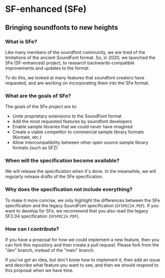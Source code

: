 # SF-enhanced (SFe)

## Bringing soundfonts to new heights

### What is SFe?

Like many members of the soundfont community, we are tired of the limitations of the ancient SoundFont format. So, in 2020, we launched the SFe (SF-enhanced) project, to research backwards-compatible improvements and updates to the format.

To do this, we looked at many features that soundfont creators have requested, and are working on incorporating them into the SFe format.

### What are the goals of SFe?

The goals of the SFe project are to:

- Unite proprietary extensions to the SoundFont format
- Add the most requested features by soundfont developers
- Enable sample libraries that we could never have imagined 
- Create a viable competitor to commercial sample library formats (Kontakt, etc.)
- Allow intercompatibility between other open source sample library formats (such as SFZ)

### When will the specification become available?

We will release the specification when it's done. In the meanwhile, we will regularly release drafts of the SFe specification.

### Why does the specification not include everything?

To make it more concise, we only highlight the differences between the SFe specification and the legacy SoundFont specification (`SFSPEC24.PDF`). If you want to develop for SFe, we recommend that you also read the legacy SF2.04 specification (`SFSPEC24.PDF`).

### How can I contribute?

If you have a proposal for how we could implement a new feature, then you can fork this repository and then create a pull request. Please fork from the "dev" branch, instead of the "main" branch.

If you've got an idea, but don't know how to implement it, then add an issue and describe what feature you want to see, and then we should respond to this proposal when we have time.

